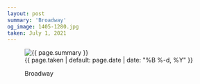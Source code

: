 ```yaml
---
layout: post
summary: 'Broadway'
og_image: 1405-1280.jpg
taken: July 1, 2021
---
```


<figure class="post">
 <img alt="{{ page.summary }}" sizes="(min-width: 700px) 50vw, calc(100vw - 2rem)" src="{{ site.assets_url }}/1405-640.jpg" srcset="{{ site.assets_url }}/1405-320.jpg 320w, {{ site.assets_url }}/1405-640.jpg 640w, {{ site.assets_url }}/1405-960.jpg 960w, {{ site.assets_url }}/1405-1280.jpg 1280w"/>
 <figcaption>
  <time>
   {{ page.taken | default: page.date | date: "%B %-d, %Y" }}
  </time>
  <p>
   Broadway
  </p>
 </figcaption>
</figure>
